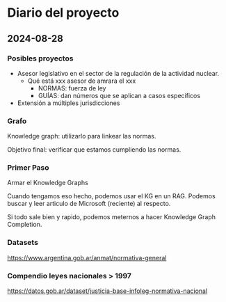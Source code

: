 # Diario del proyecto

## 2024-08-28

### Posibles proyectos
- Asesor legislativo en el sector de la regulación de la actividad nuclear.
    - Qué está xxx asesor de amrara el xxx
        - NORMAS: fuerza de ley
        - GUÍAS: dan números que se aplican a casos específicos
- Extensión a múltiples jurisdicciones

### Grafo
Knowledge graph: utilizarlo para linkear las normas.

Objetivo final: verificar que estamos cumpliendo las normas.

### Primer Paso
Armar el Knowledge Graphs

Cuando tengamos eso hecho, podemos usar el KG en un RAG. Podemos buscar y leer articulo de Microsoft (reciente) al respecto.

Si todo sale bien y rapido, podemos meternos a hacer Knowledge Graph Completion.


### Datasets 
https://www.argentina.gob.ar/anmat/normativa-general

### Compendio leyes nacionales > 1997
https://datos.gob.ar/dataset/justicia-base-infoleg-normativa-nacional
